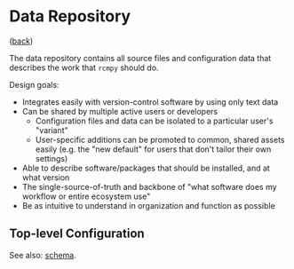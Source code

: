 <!--
    =====================================
    generator=datazen
    version=3.1.2
    hash=4e92d9930b81742f094d65fc35fb1b4a
    =====================================
-->

# Data Repository

([back](../README.md#getting-started))

The data repository contains all source files and configuration data that
describes the work that `rcmpy` should do.

Design goals:
- Integrates easily with version-control software by using only text data
- Can be shared by multiple active users or developers
   - Configuration files and data can be isolated to a particular user's
   "variant"
   - User-specific additions can be promoted to common, shared assets easily
   (e.g. the "new default" for users that don't tailor their own settings)
- Able to describe software/packages that should be installed, and at what
version
- The single-source-of-truth and backbone of "what software does my workflow or
entire ecosystem use"
- Be as intuitive to understand in organization and function as possible

## Top-level Configuration

See also: [schema](../rcmpy/data/schemas/Config.yaml).
